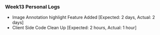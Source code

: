 ### Week13 Personal Logs
* Image Annotation highlight Feature Added [Expected: 2 days, Actual: 2 days]  
* Client Side Code Clean Up [Expected: 2 hours, Actual: 1 hour]
